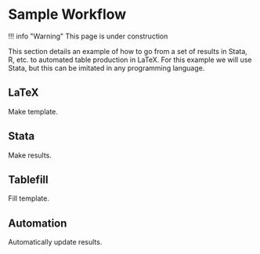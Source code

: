 Sample Workflow
===============

!!! info "Warning"
    This page is under construction

This section details an example of how to go from a set of results in
Stata, R, etc. to automated table production in LaTeX. For this example
we will use Stata, but this can be imitated in any programming language.

LaTeX
-----

Make template.

Stata
-----

Make results.

Tablefill
---------

Fill template.

Automation
----------

Automatically update results.
